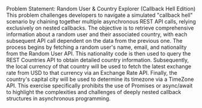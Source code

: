 Problem Statement: Random User & Country Explorer (Callback Hell Edition)
This problem challenges developers to navigate a simulated "callback hell" scenario by chaining together multiple asynchronous REST API calls, relying exclusively on nested callbacks. The objective is to retrieve comprehensive information about a random user and their associated country, with each subsequent API call dependent on the data from the previous one. The process begins by fetching a random user's name, email, and nationality from the Random User API. This nationality code is then used to query the REST Countries API to obtain detailed country information. Subsequently, the local currency of that country will be used to fetch the latest exchange rate from USD to that currency via an Exchange Rate API. Finally, the country's capital city will be used to determine its timezone via a TimeZone API. This exercise specifically prohibits the use of Promises or async/await to highlight the complexities and challenges of deeply nested callback structures in asynchronous programming.